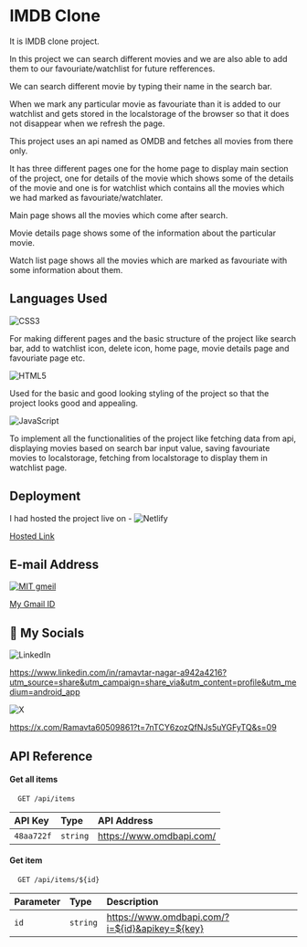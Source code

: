
# IMDB Clone

It is IMDB clone project.

In this project we can search different movies and we are also able to add them to our favouriate/watchlist for future refferences.

We can search different movie by typing their name in the search bar.

When we mark any particular movie as favouriate than it is added to our watchlist and gets stored in the localstorage of the browser so that it does not disappear when we refresh the page.

This project uses an api named as OMDB and fetches all movies from there only.

It has three different pages one for the home page to display main section of the project, one for details of the movie which shows some of the details of the movie and one is for watchlist which contains all the movies which we had marked as favouriate/watchlater.

Main page shows all the movies which come after search.

Movie details page shows some of the information about the particular movie.

Watch list page shows all the movies which are marked as favouriate with some information about them.
## Languages Used
![CSS3](https://img.shields.io/badge/css3-%231572B6.svg?style=for-the-badge&logo=css3&logoColor=white)

For making different pages and the basic structure of the project like search bar, add to watchlist icon, delete icon, home page, movie details page and favouriate page etc.

![HTML5](https://img.shields.io/badge/html5-%23E34F26.svg?style=for-the-badge&logo=html5&logoColor=white)

Used for the basic and good looking styling of the project so that the project looks good and appealing.

![JavaScript](https://img.shields.io/badge/javascript-%23323330.svg?style=for-the-badge&logo=javascript&logoColor=%23F7DF1E)

To implement all the functionalities of the project like fetching data from api, displaying movies based on search bar input value, saving favouriate movies to localstorage, fetching from localstorage to display them in watchlist page.
## Deployment

I had hosted the project live on -
![Netlify](https://img.shields.io/badge/netlify-%23000000.svg?style=for-the-badge&logo=netlify&logoColor=#00C7B7)

[Hosted Link](https://sage-elf-5c4960.netlify.app)


## E-mail Address

[![MIT gmeil](https://img.shields.io/badge/Gmail-D14836?style=for-the-badge&logo=gmail&logoColor=white)](https://choosealicense.com/licenses/mit/)

[My Gmail ID](ramavtarnagar13@gmail.com)





## 🔗 My Socials

![LinkedIn](https://img.shields.io/badge/linkedin-%230077B5.svg?style=for-the-badge&logo=linkedin&logoColor=white) 

https://www.linkedin.com/in/ramavtar-nagar-a942a4216?utm_source=share&utm_campaign=share_via&utm_content=profile&utm_medium=android_app

![X](https://img.shields.io/badge/X-%23000000.svg?style=for-the-badge&logo=X&logoColor=white)

https://x.com/Ramavta60509861?t=7nTCY6zozQfNJs5uYGFyTQ&s=09




## API Reference

#### Get all items

```http
  GET /api/items
```

| API Key | Type     | API Address                |
| :-------- | :------- | :------------------------- |
| `48aa722f` | `string` | https://www.omdbapi.com/ |

#### Get item

```http
  GET /api/items/${id}
```

| Parameter | Type     | Description                       |
| :-------- | :------- | :-------------------------------- |
| `id`      | `string` | https://www.omdbapi.com/?i=${id}&apikey=${key} |


